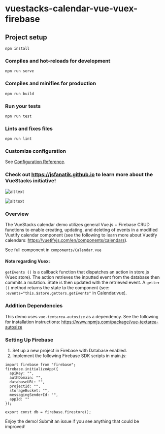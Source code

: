 # vuestacks-calendar-vue-vuex-firebase

## Project setup
```
npm install
```

### Compiles and hot-reloads for development
```
npm run serve
```

### Compiles and minifies for production
```
npm run build
```

### Run your tests
```
npm run test
```

### Lints and fixes files
```
npm run lint
```

### Customize configuration
See [Configuration Reference](https://cli.vuejs.org/config/).

### Check out https://jsfanatik.github.io to learn more about the VueStacks initiative!

![alt text](https://raw.githubusercontent.com/jsfanatik/jsfanatik.github.io/master/assets/cal-screen.JPG)

![alt text](https://raw.githubusercontent.com/jsfanatik/jsfanatik.github.io/master/assets/cal-screen4.JPG)

### Overview

The VueStacks calendar demo utilizes general Vue.js + Firebase CRUD functions to enable creating, updating, and deleting of events in a modified Vuetify calendar component (see the following to learn more about Vuetify calendars: https://vuetifyjs.com/en/components/calendars).

See full component in ```components/Calendar.vue```

#### Note regarding Vuex:

```getEvents ()``` is a callback function that dispatches an action in store.js (Vuex store). The action retrieves the inputted event from the database then commits a mutation. State is then updated with the retrieved event. A ```getter ()``` method returns the state to the component (see: ```:events="this.$store.getters.getEvents"``` in Calendar.vue). 

### Addition Dependencies

This demo uses ```vue-textarea-autosize``` as a dependency. See the following for installation instructions: https://www.npmjs.com/package/vue-textarea-autosize

### Setting Up Firebase

1. Set up a new project in Firebase with Database enabled.
2. Implement the following Firebase SDK scripts in main.js:

```
import firebase from "firebase";
firebase.initializeApp({
  apiKey: "",
  authDomain: "",
  databaseURL: "",
  projectId: "",
  storageBucket: "",
  messagingSenderId: "",
  appId: ""
});

export const db = firebase.firestore();
```
Enjoy the demo! Submit an issue if you see anything that could be improved!
